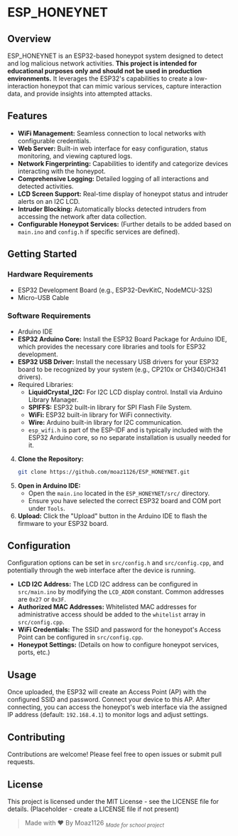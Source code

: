 # ESP_HONEYNET

## Overview

ESP_HONEYNET is an ESP32-based honeypot system designed to detect and log malicious network activities. **This project is intended for educational purposes only and should not be used in production environments.** It leverages the ESP32's capabilities to create a low-interaction honeypot that can mimic various services, capture interaction data, and provide insights into attempted attacks.

## Features

*   **WiFi Management:** Seamless connection to local networks with configurable credentials.
*   **Web Server:** Built-in web interface for easy configuration, status monitoring, and viewing captured logs.
*   **Network Fingerprinting:** Capabilities to identify and categorize devices interacting with the honeypot.
*   **Comprehensive Logging:** Detailed logging of all interactions and detected activities.
*   **LCD Screen Support:** Real-time display of honeypot status and intruder alerts on an I2C LCD.
*   **Intruder Blocking:** Automatically blocks detected intruders from accessing the network after data collection.
*   **Configurable Honeypot Services:** (Further details to be added based on `main.ino` and `config.h` if specific services are defined).

## Getting Started

### Hardware Requirements

*   ESP32 Development Board (e.g., ESP32-DevKitC, NodeMCU-32S)
*   Micro-USB Cable

### Software Requirements

*   Arduino IDE
*   **ESP32 Arduino Core:** Install the ESP32 Board Package for Arduino IDE, which provides the necessary core libraries and tools for ESP32 development.
*   **ESP32 USB Driver:** Install the necessary USB drivers for your ESP32 board to be recognized by your system (e.g., CP210x or CH340/CH341 drivers).
*   Required Libraries:
    *   **LiquidCrystal_I2C:** For I2C LCD display control. Install via Arduino Library Manager.
    *   **SPIFFS:** ESP32 built-in library for SPI Flash File System.
    *   **WiFi:** ESP32 built-in library for WiFi connectivity.
    *   **Wire:** Arduino built-in library for I2C communication.
    *   `esp_wifi.h` is part of the ESP-IDF and is typically included with the ESP32 Arduino core, so no separate installation is usually needed for it.
4.  **Clone the Repository:**
    ```bash
    git clone https://github.com/moaz1126/ESP_HONEYNET.git
    ```
5.  **Open in Arduino IDE:**
    *   Open the `main.ino` located in the `ESP_HONEYNET/src/` directory.
    *   Ensure you have selected the correct ESP32 board and COM port under `Tools`.
6.  **Upload:** Click the "Upload" button in the Arduino IDE to flash the firmware to your ESP32 board.

## Configuration

Configuration options can be set in `src/config.h` and `src/config.cpp`, and potentially through the web interface after the device is running.

*   **LCD I2C Address:** The LCD I2C address can be configured in `src/main.ino` by modifying the `LCD_ADDR` constant. Common addresses are `0x27` or `0x3F`.
*   **Authorized MAC Addresses:** Whitelisted MAC addresses for administrative access should be added to the `whitelist` array in `src/config.cpp`.
*   **WiFi Credentials:** The SSID and password for the honeypot's Access Point can be configured in `src/config.cpp`.
*   **Honeypot Settings:** (Details on how to configure honeypot services, ports, etc.)

## Usage

Once uploaded, the ESP32 will create an Access Point (AP) with the configured SSID and password. Connect your device to this AP. After connecting, you can access the honeypot's web interface via the assigned IP address (default: `192.168.4.1`) to monitor logs and adjust settings.

## Contributing

Contributions are welcome! Please feel free to open issues or submit pull requests.

## License

This project is licensed under the MIT License - see the LICENSE file for details. (Placeholder - create a LICENSE file if not present)


> Made with ❤️ By Moaz1126
<sub><i>Made for school project</i></sub>